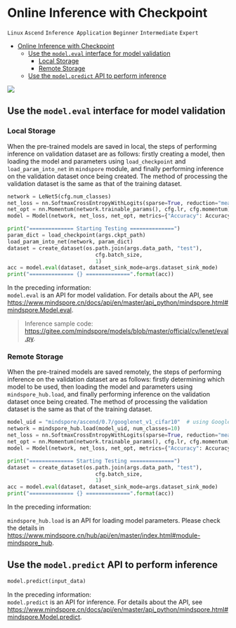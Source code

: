 # Online Inference with Checkpoint

`Linux` `Ascend` `Inference Application` `Beginner` `Intermediate` `Expert`

<!-- TOC -->

- [Online Inference with Checkpoint](#online-inference-with-checkpoint)
    - [Use the `model.eval` interface for model validation](#use-the-modeleval-interface-for-model-validation)
        - [Local Storage](#local-storage)
        - [Remote Storage](#remote-storage)
    - [Use the `model.predict` API to perform inference](#use-the-modelpredict-api-to-perform-inference)

<!-- /TOC -->

<a href="https://gitee.com/mindspore/docs/blob/master/docs/mindspore/programming_guide/source_en/online_inference.md" target="_blank"><img src="https://gitee.com/mindspore/docs/raw/master/resource/_static/logo_source_en.png"></a>

## Use the `model.eval` interface for model validation

### Local Storage

When the pre-trained models are saved in local, the steps of performing inference on validation dataset are as follows: firstly creating a model, then loading the model and parameters using `load_checkpoint` and `load_param_into_net` in `mindspore` module, and finally performing inference on the validation dataset once being created. The method of processing the validation dataset is the same as that of the training dataset.

```python
network = LeNet5(cfg.num_classes)
net_loss = nn.SoftmaxCrossEntropyWithLogits(sparse=True, reduction="mean")
net_opt = nn.Momentum(network.trainable_params(), cfg.lr, cfg.momentum)
model = Model(network, net_loss, net_opt, metrics={"Accuracy": Accuracy()})

print("============== Starting Testing ==============")
param_dict = load_checkpoint(args.ckpt_path)
load_param_into_net(network, param_dict)
dataset = create_dataset(os.path.join(args.data_path, "test"),
                            cfg.batch_size,
                            1)
acc = model.eval(dataset, dataset_sink_mode=args.dataset_sink_mode)
print("============== {} ==============".format(acc))
```

In the preceding information:  
`model.eval` is an API for model validation. For details about the API, see <https://www.mindspore.cn/docs/api/en/master/api_python/mindspore.html#mindspore.Model.eval>.
> Inference sample code: <https://gitee.com/mindspore/models/blob/master/official/cv/lenet/eval.py>.

### Remote Storage

When the pre-trained models are saved remotely, the steps of performing inference on the validation dataset are as follows: firstly determining which model to be used, then loading the model and parameters using `mindspore_hub.load`, and finally performing inference on the validation dataset once being created. The method of processing the validation dataset is the same as that of the training dataset.

```python
model_uid = "mindspore/ascend/0.7/googlenet_v1_cifar10"  # using GoogleNet as an example.
network = mindspore_hub.load(model_uid, num_classes=10)
net_loss = nn.SoftmaxCrossEntropyWithLogits(sparse=True, reduction="mean")
net_opt = nn.Momentum(network.trainable_params(), cfg.lr, cfg.momentum)
model = Model(network, net_loss, net_opt, metrics={"Accuracy": Accuracy()})

print("============== Starting Testing ==============")
dataset = create_dataset(os.path.join(args.data_path, "test"),
                            cfg.batch_size,
                            1)
acc = model.eval(dataset, dataset_sink_mode=args.dataset_sink_mode)
print("============== {} ==============".format(acc))
```

In the preceding information:

`mindspore_hub.load` is an API for loading model parameters. Please check the details in <https://www.mindspore.cn/hub/api/en/master/index.html#module-mindspore_hub>.

## Use the `model.predict` API to perform inference

   ```python
   model.predict(input_data)
   ```

   In the preceding information:  
   `model.predict` is an API for inference. For details about the API, see <https://www.mindspore.cn/docs/api/en/master/api_python/mindspore.html#mindspore.Model.predict>.
